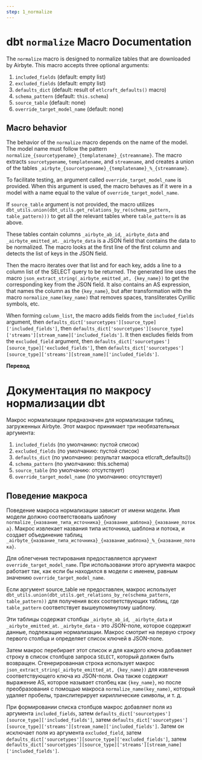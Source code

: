 ```yaml
---
step: 1_normalize
---
```

# dbt `normalize` Macro Documentation

The `normalize` macro is designed to normalize tables that are downloaded by Airbyte. This macro accepts three optional arguments:

1. `included_fields` (default: empty list)
2. `excluded_fields` (default: empty list)
3. `defaults_dict` (default: result of `etlcraft_defaults()` macro)
4. `schema_pattern` (default: `this.schema`)
5. `source_table` (default: none)
6. `override_target_model_name` (default: none)

## Macro behavior

The behavior of the `normalize` macro depends on the name of the model. The model name must follow the pattern `normalize_{sourcetypename}_{templatename}_{streamname}`. The macro extracts `sourcetypename`, `templatename`, and `streamname`, and creates a union of the tables `_airbyte_{sourcetypename}_{templatename}_%_{streamname}`. 

To facilitate testing, an argument called `override_target_model_name` is provided. When this argument is used, the macro behaves as if it were in a model with a name equal to the value of `override_target_model_name`.

If `source_table` argument is not provided, the macro utilizes `dbt_utils.union(dbt_utils.get_relations_by_re(schema_pattern, table_pattern)))` to get all the relevant tables where `table_pattern` is as above.

These tables contain columns `_airbyte_ab_id`, `_airbyte_data` and `_airbyte_emitted_at`. `_airbyte_data` is a JSON field that contains the data to be normalized. The macro looks at the first line of the first column and detects the list of keys in the JSON field.

Then the macro iterates over that list and for each key, adds a line to a column list of the SELECT query to be returned. The generated line uses the macro `json_extract_string(_airbyte_emitted_at, {key_name})` to get the corresponding key from the JSON field. It also contains an AS expression, that names the column as the `{key_name}`, but after transformation with the macro `normalize_name(key_name)` that removes spaces, transliterates Cyrillic symbols, etc.

When forming `column_list`, the macro adds fields from the `included_fields` argument, then `defaults_dict['sourcetypes'][source_type]['included_fields']`, then `defaults_dict['sourcetypes'][source_type]['streams'][stream_name]['included_fields']`. It then excludes fields from the `excluded_field` argument, then `defaults_dict['sourcetypes'][source_type]['excluded_fields']`, then `defaults_dict['sourcetypes'][source_type]['streams'][stream_name]['included_fields']`.


**Перевод**
 
# Документация по макросу нормализации dbt

Макрос нормализации предназначен для нормализации таблиц, загруженных Airbyte. Этот макрос принимает три необязательных аргумента:

1. `included_fields` (по умолчанию: пустой список)
2. `excluded_fields` (по умолчанию: пустой список)
3. `defaults_dict` (по умолчанию: результат макроса etlcraft_defaults())
4. `schema_pattern` (по умолчанию: this.schema)
5. `source_table` (по умолчанию: отсутствует)
6. `override_target_model_name` (по умолчанию: отсутствует) 

## Поведение макроса

Поведение макроса нормализации зависит от имени модели. Имя модели должно соответствовать шаблону `normalize_{название_типа_источника}_{название_шаблона}_{название_потока}`. Макрос извлекает названия типа источника, шаблона и потока, и создает объединение таблиц `_airbyte_{название_типа_источника}_{название_шаблона}_%_{название_потока}`.

Для облегчения тестирования предоставляется аргумент `override_target_model_name`. При использовании этого аргумента макрос работает так, как если бы находился в модели с именем, равным значению `override_target_model_name`.

Если аргумент source_table не предоставлен, макрос использует `dbt_utils.union(dbt_utils.get_relations_by_re(schema_pattern, table_pattern))` для получения всех соответствующих таблиц, где `table_pattern` соответствует вышеупомянутому шаблону.

Эти таблицы содержат столбцы `_airbyte_ab_id`,` _airbyte_data` и `_airbyte_emitted_at`. `_airbyte_data` - это JSON-поле, которое содержит данные, подлежащие нормализации. Макрос смотрит на первую строку первого столбца и определяет список ключей в JSON-поле.

Затем макрос перебирает этот список и для каждого ключа добавляет строку в список столбцов запроса `SELECT`, который должен быть возвращен. Сгенерированная строка использует макрос `json_extract_string(_airbyte_emitted_at, {key_name})` для извлечения соответствующего ключа из JSON-поля. Она также содержит выражение AS, которое называет столбец как `{key_name}`, но после преобразования с помощью макроса `normalize_name(key_name)`, который удаляет пробелы, транслитерирует кириллические символы, и т. д.

При формировании списка столбцов макрос добавляет поля из аргумента `included_fields`, затем `defaults_dict['sourcetypes'][source_type]['included_fields']`, затем `defaults_dict['sourcetypes'][source_type]['streams'][stream_name]['included_fields']`. Затем он исключает поля из аргумента `excluded_field`, затем` defaults_dict['sourcetypes'][source_type]['excluded_fields']`, затем `defaults_dict['sourcetypes'][source_type]['streams'][stream_name]['included_fields']`. 